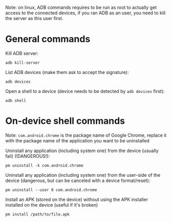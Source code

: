 Note: on linux, ADB commands requires to be run as root to actually get access to the connected devices, if you ran ADB as an user, you need to kill the server as this user first.

# General commands

Kill ADB server:

```
adb kill-server
```

List ADB devices (make them ask to accept the signature):

```
adb devices
```

Open a shell to a device (device needs to be detected by `adb devices` first):

```
adb shell
```

# On-device shell commands

Note: `com.android.chrome` is the package name of Google Chrome, replace it with the package name of the application you want to be uninstalled

Uninstall any application (including system one) from the device (usually fail) (!DANGEROUS!):

```
pm uninstall -k com.android.chrome
```

Uninstall any application (including system one) from the user-side of the device (dangerous, but can be canceled with a device format/reset):

```
pm uninstall --user 0 com.android.chrome
```

Install an APK (stored on the device) without using the APK installer installed on the device (useful if it's broken)

```
pm install /path/to/file.apk
```
